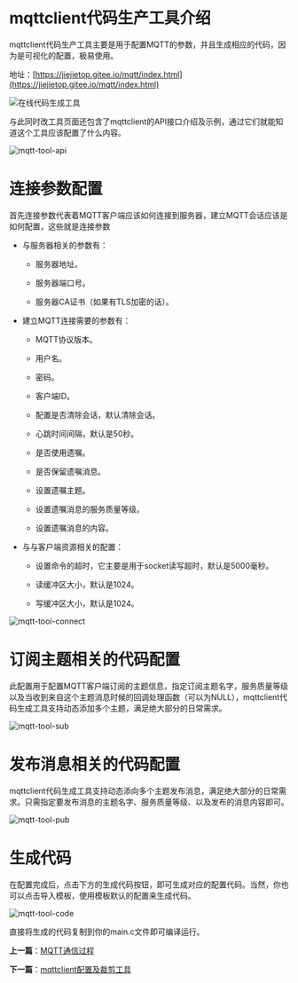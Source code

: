
# mqttclient代码生产工具介绍

mqttclient代码生产工具主要是用于配置MQTT的参数，并且生成相应的代码，因为是可视化的配置，极易使用。

地址：[https://jiejietop.gitee.io/mqtt/index.html](https://jiejietop.gitee.io/mqtt/index.html)

![在线代码生成工具](http://qiniu.jiejie01.top/mqtt-tool.png)

与此同时改工具页面还包含了mqttclient的API接口介绍及示例，通过它们就能知道这个工具应该配置了什么内容。

![mqtt-tool-api](http://qiniu.jiejie01.top/mqtt-tool-api.png)

# 连接参数配置

首先连接参数代表着MQTT客户端应该如何连接到服务器，建立MQTT会话应该是如何配置，这些就是连接参数

- 与服务器相关的参数有：
  
  - 服务器地址。

  - 服务器端口号。

  - 服务器CA证书（如果有TLS加密的话）。

- 建立MQTT连接需要的参数有：
  
  - MQTT协议版本。
  
  - 用户名。
  
  - 密码。
  
  - 客户端ID。
  
  - 配置是否清除会话，默认清除会话。
 
  - 心跳时间间隔，默认是50秒。
  
  - 是否使用遗嘱。
  
  - 是否保留遗嘱消息。
  
  - 设置遗嘱主题。
  
  - 设置遗嘱消息的服务质量等级。
  
  - 设置遗嘱消息的内容。

- 与与客户端资源相关的配置：
  
  - 设置命令的超时，它主要是用于socket读写超时，默认是5000毫秒。
  
  - 读缓冲区大小，默认是1024。
  
  - 写缓冲区大小，默认是1024。

![mqtt-tool-connect](http://qiniu.jiejie01.top/mqtt-tool-connect.png)

# 订阅主题相关的代码配置

此配置用于配置MQTT客户端订阅的主题信息，指定订阅主题名字，服务质量等级以及当收到来自这个主题消息时候的回调处理函数（可以为NULL），mqttclient代码生成工具支持动态添加多个主题，满足绝大部分的日常需求。

![mqtt-tool-sub](http://qiniu.jiejie01.top/mqtt-tool-sub.png)

# 发布消息相关的代码配置

mqttclient代码生成工具支持动态添向多个主题发布消息，满足绝大部分的日常需求。只需指定要发布消息的主题名字、服务质量等级、以及发布的消息内容即可。

![mqtt-tool-pub](http://qiniu.jiejie01.top/mqtt-tool-pub.png)

# 生成代码

在配置完成后，点击下方的生成代码按钮，即可生成对应的配置代码。当然，你也可以点击导入模板，使用模板默认的配置来生成代码。

![mqtt-tool-code](http://qiniu.jiejie01.top/mqtt-tool-code.png)

直接将生成的代码复制到你的main.c文件即可编译运行。


**上一篇**：[MQTT通信过程](./mqtt-communication.md)

**下一篇**：[mqttclient配置及裁剪工具](./mqtt-config.md)
